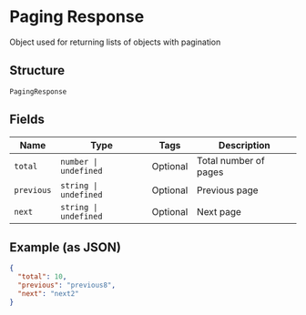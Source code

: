 
# Paging Response

Object used for returning lists of objects with pagination

## Structure

`PagingResponse`

## Fields

| Name | Type | Tags | Description |
|  --- | --- | --- | --- |
| `total` | `number \| undefined` | Optional | Total number of pages |
| `previous` | `string \| undefined` | Optional | Previous page |
| `next` | `string \| undefined` | Optional | Next page |

## Example (as JSON)

```json
{
  "total": 10,
  "previous": "previous8",
  "next": "next2"
}
```

